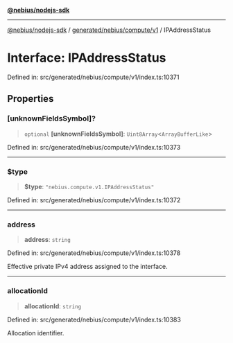 [**@nebius/nodejs-sdk**](../../../../../README.md)

---

[@nebius/nodejs-sdk](../../../../../README.md) / [generated/nebius/compute/v1](../README.md) / IPAddressStatus

# Interface: IPAddressStatus

Defined in: src/generated/nebius/compute/v1/index.ts:10371

## Properties

### \[unknownFieldsSymbol\]?

> `optional` **\[unknownFieldsSymbol\]**: `Uint8Array`\<`ArrayBufferLike`\>

Defined in: src/generated/nebius/compute/v1/index.ts:10373

---

### $type

> **$type**: `"nebius.compute.v1.IPAddressStatus"`

Defined in: src/generated/nebius/compute/v1/index.ts:10372

---

### address

> **address**: `string`

Defined in: src/generated/nebius/compute/v1/index.ts:10378

Effective private IPv4 address assigned to the interface.

---

### allocationId

> **allocationId**: `string`

Defined in: src/generated/nebius/compute/v1/index.ts:10383

Allocation identifier.
